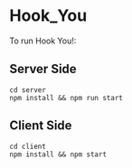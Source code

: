 # Hook_You

To run Hook You!:

## Server Side

```
cd server
npm install && npm run start
```

## Client Side

```
cd client
npm install && npm start
```
